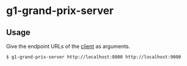 # g1-grand-prix-server

## Usage

Give the endpoint URLs of the [client](https://github.com/acomagu/g1-grand-prix-client) as arguments.

```bash
$ g1-grand-prix-server http://localhost:8000 http://localhost:9000
```
